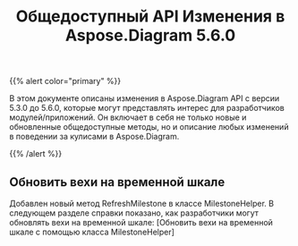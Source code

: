 ﻿---
title: Общедоступный API Изменения в Aspose.Diagram 5.6.0
type: docs
weight: 40
url: /ru/net/public-api-changes-in-aspose-diagram-5-6-0/
---
{{% alert color="primary" %}} 

В этом документе описаны изменения в Aspose.Diagram API с версии 5.3.0 до 5.6.0, которые могут представлять интерес для разработчиков модулей/приложений. Он включает в себя не только новые и обновленные общедоступные методы, но и описание любых изменений в поведении за кулисами в Aspose.Diagram.

{{% /alert %}} 
## **Обновить вехи на временной шкале**
Добавлен новый метод RefreshMilestone в классе MilestoneHelper. В следующем разделе справки показано, как разработчики могут обновлять вехи на временной шкале: [Обновить вехи на временной шкале с помощью класса MilestoneHelper]